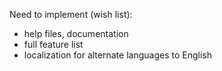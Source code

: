 Need to implement (wish list):

- help files, documentation
- full feature list
- localization for alternate languages to English